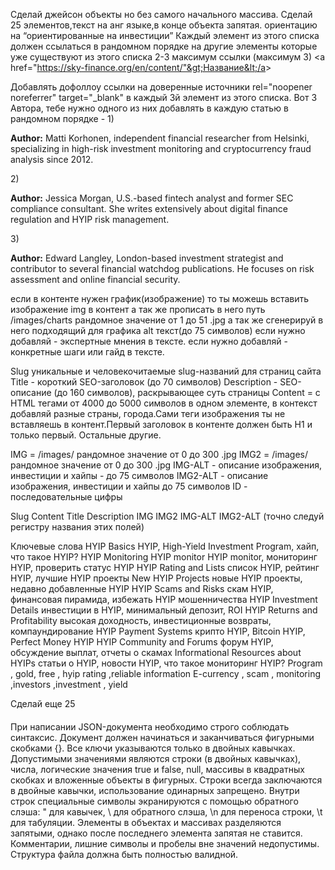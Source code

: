 Сделай джейсон объекты но без самого начального массива.
Сделай 25 элементов,текст на анг языке,в конце объекта запятая.
ориентацию на “ориентированные на инвестиции”
 Каждый  элемент из этого списка должен ссылаться в рандомном порядке на другие элементы которые уже существуют из этого списка 2-3 максимум ссылки (максимум 3)  &lt;a href="https://sky-finance.org/en/content/"&gt;Название&lt;/a&gt;

Добавлять дофоллоу ссылки на доверенные источники rel="noopener noreferrer" target="_blank" в каждый 3й элемент из этого списка.
Вот 3 Автора, тебе нужно одного из них добавлять в каждую статью в рандомном порядке - 
1)<p><strong>Author:</strong> Matti Korhonen, independent financial researcher from Helsinki, specializing in high-risk investment monitoring and cryptocurrency fraud analysis since 2012.</p>
2)<p><strong>Author:</strong> Jessica Morgan, U.S.-based fintech analyst and former SEC compliance consultant. She writes extensively about digital finance regulation and HYIP risk management.</p>

3)<p><strong>Author:</strong> Edward Langley, London-based investment strategist and contributor to several financial watchdog publications. He focuses on risk assessment and online financial security.</p>
если в контенте  нужен график(изображение) то ты можешь вставить изображение img в контент а так же прописать в него путь  /images/charts рандомное значение от 1 до 51 .jpg  а так же сгенерируй в него подходящий для графика alt текст(до 75 символов)
если нужно добавляй - экспертные мнения в тексте.
если нужно добавляй - конкретные шаги или гайд в тексте.


Slug уникальные и человекочитаемые slug-названий для страниц сайта
Title  - короткий SEO-заголовок (до 70 символов)
Description -  SEO-описание (до 160 символов), раскрывающее суть страницы
Content  = c HTML тегами  от 4000 до 5000 символов в одном элементе, в контекст добавляй разные страны, города.Сами теги изображения ты не вставляешь в контент.Первый заголовок в контенте должен быть H1 и только первый. Остальные другие. 

IMG = /images/ рандомное значение от 0 до 300 .jpg
IMG2 = /images/ рандомное значение от 0 до 300 .jpg
IMG-ALT - описание изображения, инвестиции и хайпы - до 75 символов
IMG2-ALT - описание изображения, инвестиции и хайпы  до 75 символов
ID - последовательные цифры

Slug
Content
Title
Description
IMG
IMG2
IMG-ALT
IMG2-ALT
(точно следуй регистру названия этих полей)


Ключевые слова
HYIP Basics
HYIP, High-Yield Investment Program, хайп, что такое HYIP?
HYIP Monitoring
HYIP monitor
HYIP monitor, мониторинг HYIP, проверить статус HYIP
HYIP Rating and Lists
список HYIP, рейтинг HYIP, лучшие HYIP проекты
New HYIP Projects
новые HYIP проекты, недавно добавленные HYIP
HYIP Scams and Risks
скам HYIP, финансовая пирамида, избежать HYIP мошенничества
HYIP Investment Details
инвестиции в HYIP, минимальный депозит, ROI
HYIP Returns and Profitability
высокая доходность, инвестиционные возвраты, компаундирование
HYIP Payment Systems
крипто HYIP, Bitcoin HYIP, Perfect Money HYIP
HYIP Community and Forums
форум HYIP, обсуждение выплат, отчеты о скамах
Informational Resources about HYIPs
статьи о HYIP, новости HYIP, что такое мониторинг HYIP?
Program , gold, free , hyip rating ,reliable information
E-currency , scam , monitoring ,investors ,investment , yield

Сделай еще 25
####
При написании JSON-документа необходимо строго соблюдать синтаксис. Документ должен начинаться и заканчиваться фигурными скобками {}. Все ключи указываются только в двойных кавычках. Допустимыми значениями являются строки (в двойных кавычках), числа, логические значения true и false, null, массивы в квадратных скобках и вложенные объекты в фигурных. Строки всегда заключаются в двойные кавычки, использование одинарных запрещено. Внутри строк специальные символы экранируются с помощью обратного слэша: \" для кавычек, \\ для обратного слэша, \n для переноса строки, \t для табуляции. Элементы в объектах и массивах разделяются запятыми, однако после последнего элемента запятая не ставится. Комментарии, лишние символы и пробелы вне значений недопустимы. Структура файла должна быть полностью валидной.
